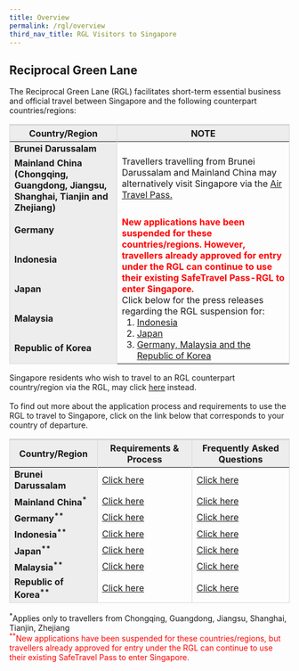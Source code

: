 ```yaml
---
title: Overview
permalink: /rgl/overview
third_nav_title: RGL Visitors to Singapore
---
```


## Reciprocal Green Lane

The Reciprocal Green Lane (RGL) facilitates short-term essential business and official travel between Singapore and the following counterpart countries/regions:
<table>
<thead>
  <tr>
    <th style="border-top:3px solid #D8D8D8; border-left:1px solid #D8D8D8; border-right:1px solid #D8D8D8; background-color:#EDEDED">Country/Region</th>
    <th style="border-top:3px solid #D8D8D8; border-left:1px solid #D8D8D8; border-right:1px solid #D8D8D8; background-color:#EDEDED">NOTE</th>
  </tr>
</thead>
<tbody>
    <tr>
    <td style="border-left:1px solid #D8D8D8; border-right:1px solid #D8D8D8; background-color:#EDEDED"><b>Brunei Darussalam</b></td>
      <td rowspan="2" style="text-align:left;border-right:1px solid #D8D8D8;">Travellers travelling from Brunei Darussalam and Mainland China may alternatively visit Singapore via the <a href="/atp/overview">Air Travel Pass.</a></td>
  </tr>
  <tr>
      <td style="border-left:1px solid #D8D8D8; border-right:1px solid #D8D8D8; background-color:#EDEDED"><b>Mainland China (Chongqing, Guangdong, Jiangsu, Shanghai, Tianjin and Zhejiang)</b></td>
  </tr>
   <tr>
    <td style="border-left:1px solid #D8D8D8; border-right:1px solid #D8D8D8; background-color:#EDEDED"><b>Germany </b></td>
    <td rowspan="5" style="text-align:left;border-right:1px solid #D8D8D8;"><span style="color:red;"><b>New applications have been suspended for these countries/regions. However, travellers already approved for entry under the RGL can continue to use their existing SafeTravel Pass-RGL to enter Singapore.</b></span>
       <p style="margin-top:0px; margin-bottom:0px; font-size:16px;">Click below for the press releases regarding the RGL suspension for:</p>
      <ol style="margin-top:0px; margin-bottom:0px;display: none list-style-type:disc;">
<li style="margin-top:0px; margin-bottom:0px; font-size:16px;"><a href="https://www.mfa.gov.sg/Newsroom/Press-Statements-Transcripts-and-Photos/2021/01/20210101-Indon-Entry">Indonesia</a></li><li style="margin-top:0px; margin-bottom:0px; font-size:16px;"><a href="https://www.mfa.gov.sg/Newsroom/Press-Statements-Transcripts-and-Photos/2021/01/20210115-SG-JP-RGL-Suspension">Japan</a></li><li style="margin-top:0px; margin-bottom:0px; font-size:16px;"><a href="https://www.mfa.gov.sg/Newsroom/Press-Statements-Transcripts-and-Photos/2021/01/20210130-RGL-Suspension">Germany, Malaysia and the Republic of Korea</a></li>            
      </ol>
 </td>
  </tr>
  <tr>
    <td style="border-left:1px solid #D8D8D8; border-right:1px solid #D8D8D8; background-color:#EDEDED" ><b>Indonesia</b></td>
  </tr>
  <tr>
    <td style="border-left:1px solid #D8D8D8; border-right:1px solid #D8D8D8; background-color:#EDEDED"><b>Japan</b></td>
  </tr>
     <tr>
    <td style="border-left:1px solid #D8D8D8; border-right:1px solid #D8D8D8; background-color:#EDEDED"><b>Malaysia</b></td>
  </tr>
    <tr>
      <td style="border-left:1px solid #D8D8D8; border-right:1px solid #D8D8D8; background-color:#EDEDED; border-bottom:1px solid #D8D8D8; "><b>Republic of Korea</b></td>
  </tr>
  </tbody>
  </table>
Singapore residents who wish to travel to an RGL counterpart country/region via the RGL, may click <a href="https://safetravel.ica.gov.sg/rgl/visiting-rgl-counterparts">here</a> instead. 
<br><br>
To find out more about the application process and requirements to use the RGL to travel to Singapore, click on the link below that corresponds to your country of departure.
<br>
<table>
<thead>
  <tr>
    <th style="border-top:3px solid #D8D8D8; border-left:1px solid #D8D8D8; border-right:1px solid #D8D8D8; background-color:#EDEDED">Country/Region</th>
    <th style="border-top:3px solid #D8D8D8; border-left:1px solid #D8D8D8; border-right:1px solid #D8D8D8; background-color:#EDEDED">Requirements & Process</th>
   <!-- <th>RGL Terms & Conditions</th>-->
    <th style="border-top:3px solid #D8D8D8; border-left:1px solid #D8D8D8; border-right:1px solid #D8D8D8; background-color:#EDEDED">Frequently Asked Questions</th>
  </tr>
</thead>
<tbody>
    <tr>
    <td style="border-left:1px solid #D8D8D8; border-right:1px solid #D8D8D8; background-color:#EDEDED"><b>Brunei Darussalam</b></td>
      <td style="text-align:left;border-right:1px solid #D8D8D8;"><a href="/rgl/requirements-and-process">Click here</a></td>
     <!-- <td style="text-align:center;"><a href="/brunei/rgl/terms-and-conditions">Click here</a></td>-->
      <td style="text-align:left;border-right:1px solid #D8D8D8;"><a href="/rgl/faq">Click here</a></td>
  </tr>
  <tr>
      <td style="border-left:1px solid #D8D8D8; border-right:1px solid #D8D8D8; background-color:#EDEDED"><b>Mainland China<sup>*</sup></b></td>
    <td style="text-align:left;border-right:1px solid #D8D8D8;"><a href="/rgl/requirements-and-process">Click here</a></td>
      <!--<td style="text-align:center;"><a href="/china/rgl/terms-and-conditions">Click here</a></td>-->
      <td style="text-align:left;border-right:1px solid #D8D8D8;"><a href="/rgl/faq">Click here</a></td>
  </tr>
   <tr>
    <td style="border-left:1px solid #D8D8D8; border-right:1px solid #D8D8D8; background-color:#EDEDED"><b>Germany<sup>**</sup></b></td>
    <td style="text-align:left;border-right:1px solid #D8D8D8;"><a href="/rgl/requirements-and-process">Click here</a></td>
      <!--<td style="text-align:center;"><a href="/china/rgl/terms-and-conditions">Click here</a></td>-->
      <td style="text-align:left;border-right:1px solid #D8D8D8;"><a href="/rgl/faq">Click here</a></td>
  </tr>
  <tr>
    <td style="border-left:1px solid #D8D8D8; border-right:1px solid #D8D8D8; background-color:#EDEDED" ><b>Indonesia<sup>**</sup></b></td>
       <td style=" text-align:left;border-right:1px solid #D8D8D8;"><a href="/indonesia/rgl/requirements-and-process">Click here</a></td>
     <!-- <td style=" text-align:center;"><a href="/indonesia/rgl/terms-and-conditions">Click here</a></td>-->
    <td style=" text-align:left;border-right:1px solid #D8D8D8;"><a href="/indonesia/rgl/faq">Click here</a></td>
  </tr>
  <tr>
    <td style="border-left:1px solid #D8D8D8; border-right:1px solid #D8D8D8; background-color:#EDEDED"><b>Japan<sup>**</sup></b></td>
       <td style=" text-align:left;border-right:1px solid #D8D8D8;"><a href="/rgl/requirements-and-process">Click here</a></td>
       <!--<td style=" text-align:center;"><a href="/japan/rgl/terms-and-conditions">Click here</a></td>-->
    <td style=" text-align:left;border-right:1px solid #D8D8D8;"><a href="/rgl/faq">Click here</a></td>
  </tr>
     <tr>
    <td style="border-left:1px solid #D8D8D8; border-right:1px solid #D8D8D8; background-color:#EDEDED"><b>Malaysia<sup>**</sup></b></td>
       <td style=" text-align:left;border-right:1px solid #D8D8D8;"><a href="/rgl/requirements-and-process">Click here</a></td>
      <!-- <td style=" text-align:center;"><a href="/malaysia/rgl/terms-and-conditions">Click here</a></td>-->
    <td style="text-align:left;border-right:1px solid #D8D8D8;"><a href="/rgl/faq">Click here</a></td>
  </tr>
    <tr>
      <td style="border-left:1px solid #D8D8D8; border-right:1px solid #D8D8D8; background-color:#EDEDED; border-bottom:1px solid #D8D8D8; "><b>Republic of Korea<sup>**</sup></b></td>
       <td style="border-bottom:1px solid #D8D8D8;border-right:1px solid #D8D8D8; text-align:left;"><a href="/rgl/requirements-and-process">Click here</a></td>
     <!-- <td style="border-bottom:1px solid #D8D8D8; text-align:center;"><a href="/rok/rgl/terms-and-conditions">Click here</a></td>-->
    <td style="border-bottom:1px solid #D8D8D8; border-right:1px solid #D8D8D8;text-align:left;"><a href="/rgl/faq">Click here</a></td>
  </tr>
 
  </tbody>
  </table>
  
  <sup>*</sup>Applies only to travellers from Chongqing, Guangdong, Jiangsu, Shanghai, Tianjin, Zhejiang
  <br>
  <span style="color:red;"><sup>**</sup>New applications have been suspended for these countries/regions, but travellers already approved for entry under the RGL can continue to use their existing SafeTravel Pass to enter Singapore.</span>

